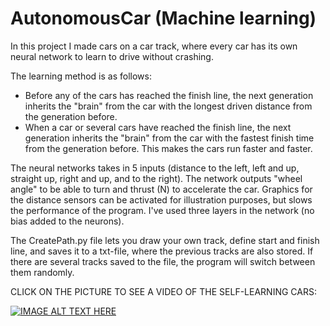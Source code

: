 # AutonomousCar (Machine learning)

In this project I made cars on a car track, where every car has its own neural network to learn to drive without crashing.

The learning method is as follows:
  - Before any of the cars has reached the finish line, the next generation inherits the "brain" from the car with the longest driven distance
    from the generation before.
  - When a car or several cars have reached the finish line, the next generation inherits the "brain" from the car with the fastest finish time
    from the generation before. This makes the cars run faster and faster.

The neural networks takes in 5 inputs (distance to the left, left and up, straight up, right and up, and to the right).
The network outputs "wheel angle" to be able to turn and thrust (N) to accelerate the car.
Graphics for the distance sensors can be activated for illustration purposes, but slows the performance of the program.
I've used three layers in the network (no bias added to the neurons).

The CreatePath.py file lets you draw your own track, define start and finish line, and saves it to a txt-file, where the previous tracks are also stored.
If there are several tracks saved to the file, the program will switch between them randomly.


CLICK ON THE PICTURE TO SEE A VIDEO OF THE SELF-LEARNING CARS:

[![IMAGE ALT TEXT HERE](https://img.youtube.com/vi/KAJ82auTic8/0.jpg)](https://www.youtube.com/watch?v=KAJ82auTic8&feature=youtu.be)
